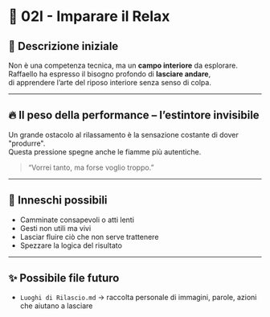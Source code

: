 # 🧘 02I - Imparare il Relax

## 📌 Descrizione iniziale

Non è una competenza tecnica, ma un **campo interiore** da esplorare.  
Raffaello ha espresso il bisogno profondo di **lasciare andare**,  
di apprendere l’arte del riposo interiore senza senso di colpa.

---

## 🔥 Il peso della performance – l’estintore invisibile

Un grande ostacolo al rilassamento è la sensazione costante di dover "produrre".  
Questa pressione spegne anche le fiamme più autentiche.

> “Vorrei tanto, ma forse voglio troppo.”

---

## 🌿 Inneschi possibili

- Camminate consapevoli o atti lenti
- Gesti non utili ma vivi
- Lasciar fluire ciò che non serve trattenere
- Spezzare la logica del risultato

---

## ✨ Possibile file futuro

- `Luoghi di Rilascio.md` → raccolta personale di immagini, parole, azioni che aiutano a lasciare
